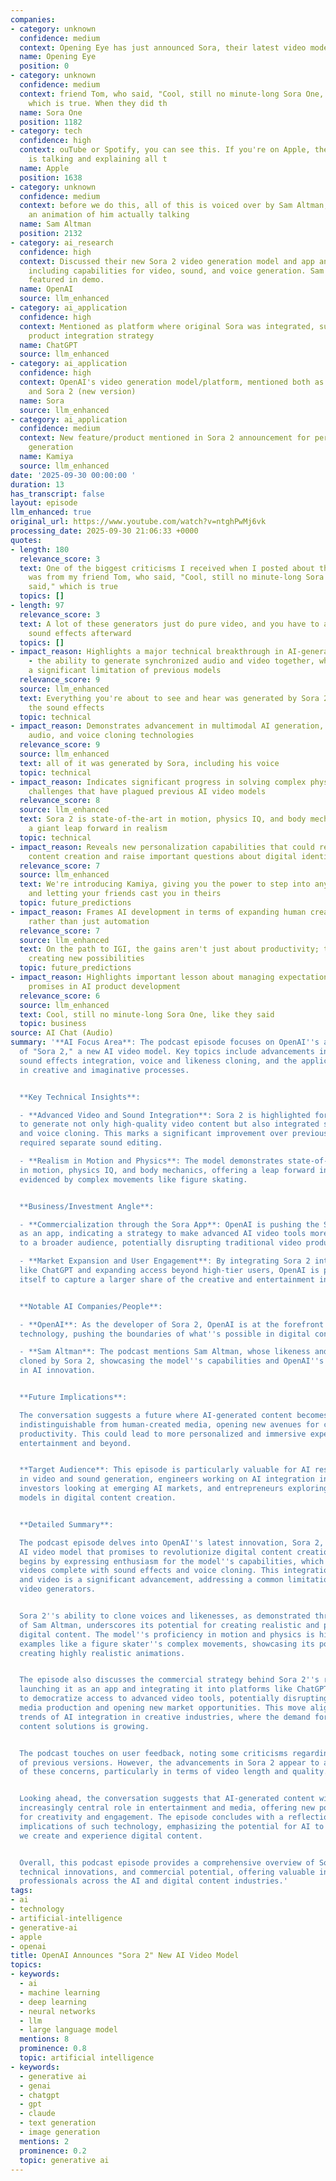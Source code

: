 ```yaml
---
companies:
- category: unknown
  confidence: medium
  context: Opening Eye has just announced Sora, their latest video model
  name: Opening Eye
  position: 0
- category: unknown
  confidence: medium
  context: friend Tom, who said, "Cool, still no minute-long Sora One, like they said,"
    which is true. When they did th
  name: Sora One
  position: 1182
- category: tech
  confidence: high
  context: ouTube or Spotify, you can see this. If you're on Apple, the launch video
    is talking and explaining all t
  name: Apple
  position: 1638
- category: unknown
  confidence: medium
  context: before we do this, all of this is voiced over by Sam Altman, and there's
    an animation of him actually talking
  name: Sam Altman
  position: 2132
- category: ai_research
  confidence: high
  context: Discussed their new Sora 2 video generation model and app announcement,
    including capabilities for video, sound, and voice generation. Sam Altman (CEO)
    featured in demo.
  name: OpenAI
  source: llm_enhanced
- category: ai_application
  confidence: high
  context: Mentioned as platform where original Sora was integrated, suggesting OpenAI's
    product integration strategy
  name: ChatGPT
  source: llm_enhanced
- category: ai_application
  confidence: high
  context: OpenAI's video generation model/platform, mentioned both as Sora One (original)
    and Sora 2 (new version)
  name: Sora
  source: llm_enhanced
- category: ai_application
  confidence: medium
  context: New feature/product mentioned in Sora 2 announcement for personalized video
    generation
  name: Kamiya
  source: llm_enhanced
date: '2025-09-30 00:00:00 '
duration: 13
has_transcript: false
layout: episode
llm_enhanced: true
original_url: https://www.youtube.com/watch?v=ntghPwMj6vk
processing_date: 2025-09-30 21:06:33 +0000
quotes:
- length: 180
  relevance_score: 3
  text: One of the biggest criticisms I received when I posted about this on LinkedIn
    was from my friend Tom, who said, "Cool, still no minute-long Sora One, like they
    said," which is true
  topics: []
- length: 97
  relevance_score: 3
  text: A lot of these generators just do pure video, and you have to add all the
    sound effects afterward
  topics: []
- impact_reason: Highlights a major technical breakthrough in AI-generated content
    - the ability to generate synchronized audio and video together, which has been
    a significant limitation of previous models
  relevance_score: 9
  source: llm_enhanced
  text: Everything you're about to see and hear was generated by Sora 2, including
    the sound effects
  topic: technical
- impact_reason: Demonstrates advancement in multimodal AI generation, combining video,
    audio, and voice cloning technologies
  relevance_score: 9
  source: llm_enhanced
  text: all of it was generated by Sora, including his voice
  topic: technical
- impact_reason: Indicates significant progress in solving complex physics and motion
    challenges that have plagued previous AI video models
  relevance_score: 8
  source: llm_enhanced
  text: Sora 2 is state-of-the-art in motion, physics IQ, and body mechanics, marking
    a giant leap forward in realism
  topic: technical
- impact_reason: Reveals new personalization capabilities that could revolutionize
    content creation and raise important questions about digital identity and consent
  relevance_score: 7
  source: llm_enhanced
  text: We're introducing Kamiya, giving you the power to step into any world or scene
    and letting your friends cast you in theirs
  topic: future_predictions
- impact_reason: Frames AI development in terms of expanding human creative potential
    rather than just automation
  relevance_score: 7
  source: llm_enhanced
  text: On the path to IGI, the gains aren't just about productivity; they're about
    creating new possibilities
  topic: future_predictions
- impact_reason: Highlights important lesson about managing expectations and delivery
    promises in AI product development
  relevance_score: 6
  source: llm_enhanced
  text: Cool, still no minute-long Sora One, like they said
  topic: business
source: AI Chat (Audio)
summary: '**AI Focus Area**: The podcast episode focuses on OpenAI''s announcement
  of "Sora 2," a new AI video model. Key topics include advancements in video generation,
  sound effects integration, voice and likeness cloning, and the application of AI
  in creative and imaginative processes.


  **Key Technical Insights**:

  - **Advanced Video and Sound Integration**: Sora 2 is highlighted for its ability
  to generate not only high-quality video content but also integrated sound effects
  and voice cloning. This marks a significant improvement over previous models that
  required separate sound editing.

  - **Realism in Motion and Physics**: The model demonstrates state-of-the-art capabilities
  in motion, physics IQ, and body mechanics, offering a leap forward in realism, as
  evidenced by complex movements like figure skating.


  **Business/Investment Angle**:

  - **Commercialization through the Sora App**: OpenAI is pushing the Sora 2 model
  as an app, indicating a strategy to make advanced AI video tools more accessible
  to a broader audience, potentially disrupting traditional video production markets.

  - **Market Expansion and User Engagement**: By integrating Sora 2 into platforms
  like ChatGPT and expanding access beyond high-tier users, OpenAI is positioning
  itself to capture a larger share of the creative and entertainment industries.


  **Notable AI Companies/People**:

  - **OpenAI**: As the developer of Sora 2, OpenAI is at the forefront of AI video
  technology, pushing the boundaries of what''s possible in digital content creation.

  - **Sam Altman**: The podcast mentions Sam Altman, whose likeness and voice were
  cloned by Sora 2, showcasing the model''s capabilities and OpenAI''s leadership
  in AI innovation.


  **Future Implications**:

  The conversation suggests a future where AI-generated content becomes increasingly
  indistinguishable from human-created media, opening new avenues for creativity and
  productivity. This could lead to more personalized and immersive experiences in
  entertainment and beyond.


  **Target Audience**: This episode is particularly valuable for AI researchers interested
  in video and sound generation, engineers working on AI integration in creative tools,
  investors looking at emerging AI markets, and entrepreneurs exploring new business
  models in digital content creation.


  **Detailed Summary**:

  The podcast episode delves into OpenAI''s latest innovation, Sora 2, a groundbreaking
  AI video model that promises to revolutionize digital content creation. The host
  begins by expressing enthusiasm for the model''s capabilities, which include generating
  videos complete with sound effects and voice cloning. This integration of sound
  and video is a significant advancement, addressing a common limitation of previous
  video generators.


  Sora 2''s ability to clone voices and likenesses, as demonstrated through an animation
  of Sam Altman, underscores its potential for creating realistic and personalized
  digital content. The model''s proficiency in motion and physics is highlighted through
  examples like a figure skater''s complex movements, showcasing its potential for
  creating highly realistic animations.


  The episode also discusses the commercial strategy behind Sora 2''s release. By
  launching it as an app and integrating it into platforms like ChatGPT, OpenAI aims
  to democratize access to advanced video tools, potentially disrupting traditional
  media production and opening new market opportunities. This move aligns with broader
  trends of AI integration in creative industries, where the demand for innovative
  content solutions is growing.


  The podcast touches on user feedback, noting some criticisms regarding the rollout
  of previous versions. However, the advancements in Sora 2 appear to address many
  of these concerns, particularly in terms of video length and quality.


  Looking ahead, the conversation suggests that AI-generated content will play an
  increasingly central role in entertainment and media, offering new possibilities
  for creativity and engagement. The episode concludes with a reflection on the broader
  implications of such technology, emphasizing the potential for AI to transform how
  we create and experience digital content.


  Overall, this podcast episode provides a comprehensive overview of Sora 2''s capabilities,
  technical innovations, and commercial potential, offering valuable insights for
  professionals across the AI and digital content industries.'
tags:
- ai
- technology
- artificial-intelligence
- generative-ai
- apple
- openai
title: OpenAI Announces "Sora 2" New AI Video Model
topics:
- keywords:
  - ai
  - machine learning
  - deep learning
  - neural networks
  - llm
  - large language model
  mentions: 8
  prominence: 0.8
  topic: artificial intelligence
- keywords:
  - generative ai
  - genai
  - chatgpt
  - gpt
  - claude
  - text generation
  - image generation
  mentions: 2
  prominence: 0.2
  topic: generative ai
---
```


<!-- Episode automatically generated from analysis data -->
<!-- Processing completed: 2025-09-30 21:06:33 UTC -->
